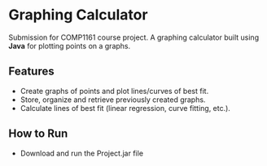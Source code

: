 # Graphing Calculator  
Submission for COMP1161 course project. A graphing calculator built using **Java** for plotting points on a graphs.

## Features 
- Create graphs of points and plot lines/curves of best fit.
- Store, organize and retrieve previously created graphs.  
- Calculate lines of best fit (linear regression, curve fitting, etc.).  

## How to Run
- Download and run the Project.jar file 
